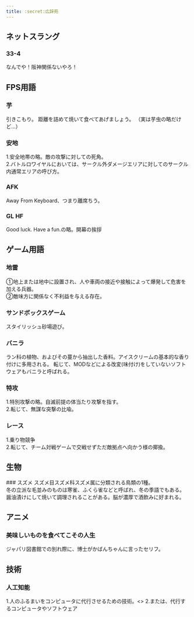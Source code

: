 ```yaml
---
title: :secret:広辞苑
---
```


<h2>ネットスラング</h2>

### 33-4
なんでや！阪神関係ないやろ！

<h2>FPS用語</h2>

### 芋
引きこもり。
距離を詰めて焼いて食べてあげましょう。
（実は芋虫の略だけど…）

### 安地
1.安全地帯の略。敵の攻撃に対しての死角。<br>
2.バトルロワイヤルにおいては、サークル外ダメージエリアに対してのサークル内通常エリアの呼び方。

### AFK
Away From Keyboard、つまり離席ちう。

### GL HF
Good luck. Have a fun.の略。開幕の挨拶

<h2>ゲーム用語</h2>

### 地雷
①地上または地中に設置され、人や車両の接近や接触によって爆発して危害を加える兵器。<br>
②敵味方に関係なく不利益を与える存在。

### サンドボックスゲーム
スタイリッシュ砂場遊び。

### バニラ
ラン科の植物、およびその蔓から抽出した香料。アイスクリームの基本的な香り付けに多用される。
転じて、MODなどによる改変(味付け)をしていないソフトウェアもバニラと呼ばれる。

### 特攻
1.特別攻撃の略。自滅前提の体当たり攻撃を指す。<br>
2.転じて、無謀な突撃の比喩。

### レース
1.乗り物競争<br>
2.転じて、チーム対戦ゲームで交戦せずただ敵拠点へ向かう様の揶揄。

<h2>生物</h2>
### スズメ
スズメ目スズメ科スズメ属に分類される鳥類の1種。<br>
冬の立派な毛並みのものは寒雀、ふくら雀などと呼ばれ、冬の季語でもある。<br>
醤油漬けにして焼いて調理されることがある。脳が濃厚で酒飲みに好まれる。

<h2>アニメ</h2>

### 美味しいものを食べてこその人生
ジャパリ図書館での別れ際に、博士がかばんちゃんに言ったセリフ。

<h2>技術</h2>

### 人工知能
1.人のふるまいをコンピュータに代行させるための技術。<>
2.または、代行するコンピュータやソフトウェア
